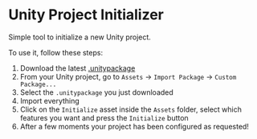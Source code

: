 # Unity Project Initializer

Simple tool to initialize a new Unity project.

To use it, follow these steps:

1. Download the latest [.unitypackage](https://github.com/msilvestro/unity-project-initializer/releases/latest/download/ProjectInitializer.unitypackage)
2. From your Unity project, go to `Assets` -> `Import Package` -> `Custom Package...`
3. Select the `.unitypackage` you just downloaded
4. Import everything
5. Click on the `Initialize` asset inside the `Assets` folder, select which features you want and press the `Initialize` button
6. After a few moments your project has been configured as requested!
